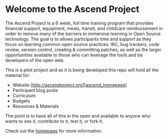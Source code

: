# Welcome to the Ascend Project

The Ascend Project is a 6 week, full time training program that provides financial support, equipment, meals, transit, and childcare reimbursement in order to remove many of the barriers to immersive learning in Open Source technology.  The goal is to allows participants time and support as they focus on learning common open source practices: IRC, bug trackers, code review, version control, creating & committing patches, as well as the larger opportunities available to those who can leverage the tools and be developers of the open web. 

This is a pilot project and as it is being developed this repo will hold all the material for:

* Website [http://ascendproject.org][ascend_homepage]
* Participant blog posts
* Curriculum
* Budgets
* Resources & Materials

The point is to have all of this in the open and available to anyone who wants to see it, contribute to it, test it, or fork it.

Check out the [homepage][ascend_homepage] for more information.


[ascend_homepage]: http://ascendproject.org/about
